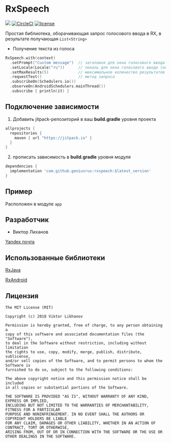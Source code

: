 # RxSpeech
[![](https://jitpack.io/v/GeniusRUS/RxSpeech.svg)](https://jitpack.io/#GeniusRUS/RxSpeech)
[![CircleCI](https://circleci.com/gh/GeniusRUS/RxSpeech.svg?style=svg)](https://circleci.com/gh/GeniusRUS/RxSpeech)
[![license](https://img.shields.io/github/license/mashape/apistatus.svg)](https://github.com/GeniusRUS/RxSpeech/blob/master/LICENSE)

Простая библиотека, оборачивающая запрос голосового ввода в RX, в результате получающая `List<String>`

* Получение текста из голоса
```kotlin
RxSpeech.with(context)
  .setPrompt("Custom message")  // заголовок для окна голосового ввода (необязательно)
  .setLocale(Locale("ru"))      // локаль для окна голосового ввода (необязательно, по-умолчанию системная)
  .setMaxResults(5)             // максимальное количество результатов распознавания (необязательно, по-умолчанию 3)
  .requestText()                // метод запроса
  .subscribeOn(Schedulers.io())
  .observeOn(AndroidSchedulers.mainThread())
  .subscribe { println(it) }
```

## Подключение зависимости

1. Добавить jitpack-репозиторий в ваш __build.gradle__ уровня проекта
```groovy
allprojects {
  repositories {
    maven { url "https://jitpack.io" }
  }
}
```
2. прописать зависимость в __build.gradle__ уровня модуля

```gradle
dependencies {
  implementation 'com.github.geniusrus:rxspeech:$latest_version'
}
```

## Пример

Расположен в модуле `app`

## Разработчик 

* Виктор Лиханов

[Yandex почта](volixanov@unitbean.com)

## Использованные библиотеки

[RxJava](https://github.com/ReactiveX/RxJava)

[RxAndroid](https://github.com/ReactiveX/RxAndroid)

## Лицензия
```
The MIT License (MIT)

Copyright (c) 2018 Viktor Likhanov

Permission is hereby granted, free of charge, to any person obtaining a 
copy of this software and associated documentation files (the "Software"), 
to deal in the Software without restriction, including without limitation 
the rights to use, copy, modify, merge, publish, distribute, sublicense, 
and/or sell copies of the Software, and to permit persons to whom the Software is 
furnished to do so, subject to the following conditions:

The above copyright notice and this permission notice shall be included 
in all copies or substantial portions of the Software.

THE SOFTWARE IS PROVIDED "AS IS", WITHOUT WARRANTY OF ANY KIND, EXPRESS OR IMPLIED, 
INCLUDING BUT NOT LIMITED TO THE WARRANTIES OF MERCHANTABILITY, FITNESS FOR A PARTICULAR 
PURPOSE AND NONINFRINGEMENT. IN NO EVENT SHALL THE AUTHORS OR COPYRIGHT HOLDERS BE LIABLE 
FOR ANY CLAIM, DAMAGES OR OTHER LIABILITY, WHETHER IN AN ACTION OF CONTRACT, TORT OR OTHERWISE,
ARISING FROM, OUT OF OR IN CONNECTION WITH THE SOFTWARE OR THE USE OR OTHER DEALINGS IN THE SOFTWARE.

```
